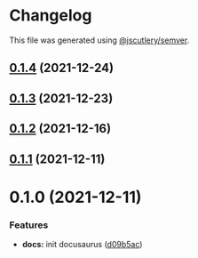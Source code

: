 # Changelog

This file was generated using [@jscutlery/semver](https://github.com/jscutlery/semver).

## [0.1.4](https://github.com/maxence-lefebvre/techcom/compare/docs-0.1.3...docs-0.1.4) (2021-12-24)



## [0.1.3](https://github.com/maxence-lefebvre/techcom/compare/docs-0.1.2...docs-0.1.3) (2021-12-23)



## [0.1.2](https://github.com/maxence-lefebvre/techcom/compare/docs-0.1.1...docs-0.1.2) (2021-12-16)



## [0.1.1](https://github.com/maxence-lefebvre/techcom/compare/docs-0.1.0...docs-0.1.1) (2021-12-11)



# 0.1.0 (2021-12-11)


### Features

* **docs:** init docusaurus ([d09b5ac](https://github.com/maxence-lefebvre/techcom/commit/d09b5ac6c80f111b241d86bdebb5d7e7b5731b7d))
